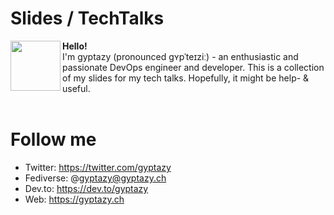 # Slides / TechTalks
<a rel="me" href="https://mastodon.bsd.cafe/@gyptazy"><img align="left" width="80" height="80" src="https://cdn.gyptazy.ch/images/gyptazy.png"></a><b>Hello!</b><br>
I'm gyptazy (pronounced ɡʏpˈ​​t​eɪzi​ː​) - an enthusiastic and passionate DevOps engineer and developer. This is a collection of my slides for my tech talks. Hopefully, it might be help- & useful.<br><br>

# Follow me
 * Twitter: https://twitter.com/gyptazy
 * Fediverse: @gyptazy@gyptazy.ch
 * Dev.to: https://dev.to/gyptazy
 * Web: https://gyptazy.ch
